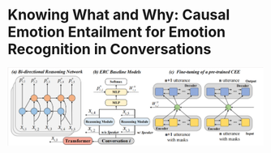# Knowing What and Why: Causal Emotion Entailment for Emotion Recognition in Conversations
![overall framework](fig2.png)
